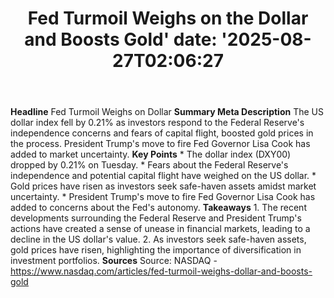 ﻿---
title: "Fed Turmoil Weighs on the Dollar and Boosts Gold'
date: '2025-08-27T02:06:27"
category: "Markets"
summary: ""
slug: "fed turmoil weighs on the dollar and boosts gold"
source_urls:
  - "https://www.nasdaq.com/articles/fed-turmoil-weighs-dollar-and-boosts-gold"
seo:
  title: "Fed Turmoil Weighs on the Dollar and Boosts Gold | Hash n Hedge'
  description: '"
  keywords: ["news", "markets", "brief"]
---
**Headline** Fed Turmoil Weighs on Dollar  **Summary Meta Description** The US dollar index fell by 0.21% as investors respond to the Federal Reserve's independence concerns and fears of capital flight, boosted gold prices in the process. President Trump's move to fire Fed Governor Lisa Cook has added to market uncertainty.  **Key Points**  * The dollar index (DXY00) dropped by 0.21% on Tuesday. * Fears about the Federal Reserve's independence and potential capital flight have weighed on the US dollar. * Gold prices have risen as investors seek safe-haven assets amidst market uncertainty. * President Trump's move to fire Fed Governor Lisa Cook has added to concerns about the Fed's autonomy.  **Takeaways**  1. The recent developments surrounding the Federal Reserve and President Trump's actions have created a sense of unease in financial markets, leading to a decline in the US dollar's value. 2. As investors seek safe-haven assets, gold prices have risen, highlighting the importance of diversification in investment portfolios.  **Sources** Source: NASDAQ - https://www.nasdaq.com/articles/fed-turmoil-weighs-dollar-and-boosts-gold 
